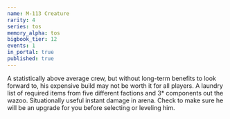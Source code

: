 ```yaml
---
name: M-113 Creature
rarity: 4
series: tos
memory_alpha: tos
bigbook_tier: 12
events: 1
in_portal: true
published: true
---
```


A statistically above average crew, but without long-term benefits to look forward to, his expensive build may not be worth it for all players. A laundry list of required items from five different factions and 3* components out the wazoo. Situationally useful instant damage in arena. Check to make sure he will be an upgrade for you before selecting or leveling him.
